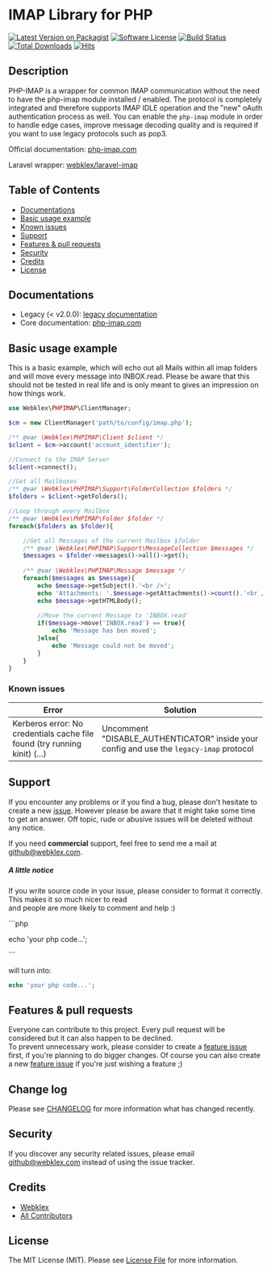 # IMAP Library for PHP

[![Latest Version on Packagist][ico-version]][link-packagist]
[![Software License][ico-license]][link-license]
[![Build Status][ico-travis]][link-scrutinizer]
[![Total Downloads][ico-downloads]][link-downloads]
[![Hits][ico-hits]][link-hits]

## Description

PHP-IMAP is a wrapper for common IMAP communication without the need to have the php-imap module installed / enabled.
The protocol is completely integrated and therefore supports IMAP IDLE operation and the "new" oAuth authentication
process as well.
You can enable the `php-imap` module in order to handle edge cases, improve message decoding quality and is required if
you want to use legacy protocols such as pop3.

Official documentation: [php-imap.com](https://www.php-imap.com/)

Laravel wrapper: [webklex/laravel-imap](https://github.com/Webklex/laravel-imap)

## Table of Contents

- [Documentations](#documentations)
- [Basic usage example](#basic-usage-example)
- [Known issues](#known-issues)
- [Support](#support)
- [Features & pull requests](#features--pull-requests)
- [Security](#security)
- [Credits](#credits)
- [License](#license)

## Documentations

- Legacy (< v2.0.0): [legacy documentation](https://github.com/Webklex/php-imap/tree/1.4.5)
- Core documentation: [php-imap.com](https://www.php-imap.com/)

## Basic usage example

This is a basic example, which will echo out all Mails within all imap folders
and will move every message into INBOX.read. Please be aware that this should not be
tested in real life and is only meant to gives an impression on how things work.

```php
use Webklex\PHPIMAP\ClientManager;

$cm = new ClientManager('path/to/config/imap.php');

/** @var \Webklex\PHPIMAP\Client $client */
$client = $cm->account('account_identifier');

//Connect to the IMAP Server
$client->connect();

//Get all Mailboxes
/** @var \Webklex\PHPIMAP\Support\FolderCollection $folders */
$folders = $client->getFolders();

//Loop through every Mailbox
/** @var \Webklex\PHPIMAP\Folder $folder */
foreach($folders as $folder){

    //Get all Messages of the current Mailbox $folder
    /** @var \Webklex\PHPIMAP\Support\MessageCollection $messages */
    $messages = $folder->messages()->all()->get();
    
    /** @var \Webklex\PHPIMAP\Message $message */
    foreach($messages as $message){
        echo $message->getSubject().'<br />';
        echo 'Attachments: '.$message->getAttachments()->count().'<br />';
        echo $message->getHTMLBody();
        
        //Move the current Message to 'INBOX.read'
        if($message->move('INBOX.read') == true){
            echo 'Message has ben moved';
        }else{
            echo 'Message could not be moved';
        }
    }
}
```

### Known issues

| Error                                                                     | Solution                                                                                | 
|---------------------------------------------------------------------------|-----------------------------------------------------------------------------------------| 
| Kerberos error: No credentials cache file found (try running kinit) (...) | Uncomment "DISABLE_AUTHENTICATOR" inside your config and use the `legacy-imap` protocol | 

## Support

If you encounter any problems or if you find a bug, please don't hesitate to create a
new [issue](https://github.com/Webklex/php-imap/issues).
However please be aware that it might take some time to get an answer.
Off topic, rude or abusive issues will be deleted without any notice.

If you need **commercial** support, feel free to send me a mail at github@webklex.com.

##### A little notice

If you write source code in your issue, please consider to format it correctly. This makes it so much nicer to read  
and people are more likely to comment and help :)

&#96;&#96;&#96;php

echo 'your php code...';

&#96;&#96;&#96;

will turn into:

```php 
echo 'your php code...'; 
``` 

## Features & pull requests

Everyone can contribute to this project. Every pull request will be considered but it can also happen to be declined.  
To prevent unnecessary work, please consider to create
a [feature issue](https://github.com/Webklex/php-imap/issues/new?template=feature_request.md)  
first, if you're planning to do bigger changes. Of course you can also create a
new [feature issue](https://github.com/Webklex/php-imap/issues/new?template=feature_request.md)
if you're just wishing a feature ;)

## Change log

Please see [CHANGELOG][link-changelog] for more information what has changed recently.

## Security

If you discover any security related issues, please email github@webklex.com instead of using the issue tracker.

## Credits

- [Webklex][link-author]
- [All Contributors][link-contributors]

## License

The MIT License (MIT). Please see [License File][link-license] for more information.


[ico-version]: https://img.shields.io/packagist/v/Webklex/php-imap.svg?style=flat-square

[ico-license]: https://img.shields.io/badge/license-MIT-brightgreen.svg?style=flat-square

[ico-travis]: https://img.shields.io/travis/Webklex/php-imap/master.svg?style=flat-square

[ico-scrutinizer]: https://img.shields.io/scrutinizer/coverage/g/Webklex/php-imap.svg?style=flat-square

[ico-code-quality]: https://img.shields.io/scrutinizer/g/Webklex/php-imap.svg?style=flat-square

[ico-downloads]: https://img.shields.io/packagist/dt/Webklex/php-imap.svg?style=flat-square

[ico-build]: https://img.shields.io/scrutinizer/build/g/Webklex/php-imap/master?style=flat-square

[ico-quality]: https://img.shields.io/scrutinizer/quality/g/Webklex/php-imap/master?style=flat-square

[ico-hits]: https://hits.webklex.com/svg/webklex/php-imap

[link-packagist]: https://packagist.org/packages/Webklex/php-imap

[link-travis]: https://travis-ci.org/Webklex/php-imap

[link-scrutinizer]: https://scrutinizer-ci.com/g/Webklex/php-imap/code-structure

[link-code-quality]: https://scrutinizer-ci.com/g/Webklex/php-imap

[link-downloads]: https://packagist.org/packages/Webklex/php-imap

[link-author]: https://github.com/webklex

[link-contributors]: https://github.com/Webklex/php-imap/graphs/contributors

[link-license]: https://github.com/Webklex/php-imap/blob/master/LICENSE

[link-changelog]: https://github.com/Webklex/php-imap/blob/master/CHANGELOG.md

[link-jetbrains]: https://www.jetbrains.com

[link-hits]: https://hits.webklex.com
